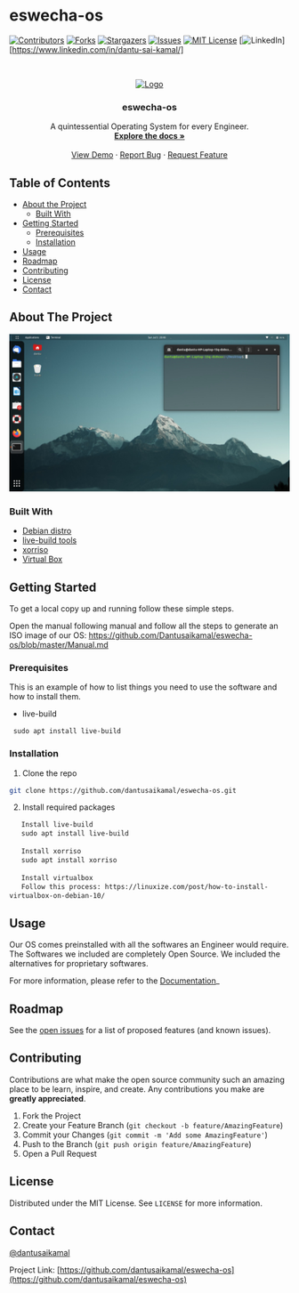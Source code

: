 # eswecha-os



<!-- PROJECT SHIELDS -->
<!--
*** I'm using markdown "reference style" links for readability.
*** Reference links are enclosed in brackets [ ] instead of parentheses ( ).
*** See the bottom of this document for the declaration of the reference variables
*** for contributors-url, forks-url, etc. This is an optional, concise syntax you may use.
*** https://www.markdownguide.org/basic-syntax/#reference-style-links
-->
[![Contributors][contributors-shield]][contributors-url]
[![Forks][forks-shield]][forks-url]
[![Stargazers][stars-shield]][stars-url]
[![Issues][issues-shield]][issues-url]
[![MIT License][license-shield]][license-url]
[![LinkedIn][linkedin-shield]][https://www.linkedin.com/in/dantu-sai-kamal/]



<!-- PROJECT LOGO -->
<br />
<p align="center">
  <a href="https://github.com/dantusaikamal/eswecha-os">
    <img src="https://upload.wikimedia.org/wikipedia/commons/9/95/Swecha_Logo.png" alt="Logo" width="80" height="80">
  </a>

  <h3 align="center">eswecha-os</h3>

  <p align="center">
   A quintessential Operating System for every Engineer.
    <br />
    <a href="https://github.com/github_username/repo_name"><strong>Explore the docs »</strong></a>
    <br />
    <br />
    <a href="https://github.com/github_username/repo_name">View Demo</a>
    ·
    <a href="https://github.com/github_username/repo_name/issues">Report Bug</a>
    ·
    <a href="https://github.com/github_username/repo_name/issues">Request Feature</a>
  </p>
</p>



<!-- TABLE OF CONTENTS -->
## Table of Contents

* [About the Project](#about-the-project)
  * [Built With](#built-with)
* [Getting Started](#getting-started)
  * [Prerequisites](#prerequisites)
  * [Installation](#installation)
* [Usage](#usage)
* [Roadmap](#roadmap)
* [Contributing](#contributing)
* [License](#license)
* [Contact](#contact)



<!-- ABOUT THE PROJECT -->
## About The Project

![alt text](https://github.com/Dantusaikamal/eswecha-os/blob/master/images/img1.jpeg?raw=true)



### Built With

* [Debian distro]()
* [live-build tools]()
* [xorriso]()
* [Virtual Box]()



<!-- GETTING STARTED -->
## Getting Started

To get a local copy up and running follow these simple steps.

Open the manual following manual and follow all the steps to generate an ISO image of our OS:
https://github.com/Dantusaikamal/eswecha-os/blob/master/Manual.md

### Prerequisites

This is an example of how to list things you need to use the software and how to install them.
* live-build
```
 sudo apt install live-build
```

### Installation

1. Clone the repo
```sh
git clone https://github.com/dantusaikamal/eswecha-os.git
```
2. Install required packages
```
   Install live-build
   sudo apt install live-build

   Install xorriso
   sudo apt install xorriso

   Install virtualbox 
   Follow this process: https://linuxize.com/post/how-to-install-virtualbox-on-debian-10/
```



<!-- USAGE EXAMPLES -->
## Usage

Our OS comes preinstalled with all the softwares an Engineer would require. 
<br>
The Softwares we included are completely Open Source. We included the alternatives for proprietary softwares. 

For more information, please refer to the [Documentation]()_



<!-- ROADMAP -->
## Roadmap

See the [open issues](https://github.com/dantusaikamal/eswecha-os/issues) for a list of proposed features (and known issues).



<!-- CONTRIBUTING -->
## Contributing

Contributions are what make the open source community such an amazing place to be learn, inspire, and create. Any contributions you make are **greatly appreciated**.

1. Fork the Project
2. Create your Feature Branch (`git checkout -b feature/AmazingFeature`)
3. Commit your Changes (`git commit -m 'Add some AmazingFeature'`)
4. Push to the Branch (`git push origin feature/AmazingFeature`)
5. Open a Pull Request



<!-- LICENSE -->
## License

Distributed under the MIT License. See `LICENSE` for more information.



<!-- CONTACT -->
## Contact

[@dantusaikamal](https://twitter.com/saikamaldantu)

Project Link: [https://github.com/dantusaikamal/eswecha-os](https://github.com/dantusaikamal/eswecha-os)


<!-- MARKDOWN LINKS & IMAGES -->
<!-- https://www.markdownguide.org/basic-syntax/#reference-style-links -->
[contributors-shield]: https://img.shields.io/github/contributors/github_username/repo.svg?style=flat-square
[contributors-url]: https://github.com/github_username/repo/graphs/contributors
[forks-shield]: https://img.shields.io/github/forks/github_username/repo.svg?style=flat-square
[forks-url]: https://github.com/github_username/repo/network/members
[stars-shield]: https://img.shields.io/github/stars/github_username/repo.svg?style=flat-square
[stars-url]: https://github.com/github_username/repo/stargazers
[issues-shield]: https://img.shields.io/github/issues/github_username/repo.svg?style=flat-square
[issues-url]: https://github.com/github_username/repo/issues
[license-shield]: https://img.shields.io/github/license/github_username/repo.svg?style=flat-square
[license-url]: https://github.com/github_username/repo/blob/master/LICENSE.txt
[linkedin-shield]: https://img.shields.io/badge/-LinkedIn-black.svg?style=flat-square&logo=linkedin&colorB=555
[linkedin-url]: https://linkedin.com/in/github_username
[product-screenshot]: images/screenshot.png

